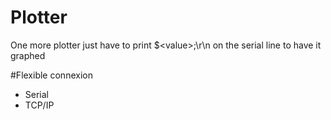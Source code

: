 # Plotter

One more plotter
just have to print $&lt;value&gt;;\r\n on the serial line to have it graphed

#Flexible connexion
* Serial
* TCP/IP
